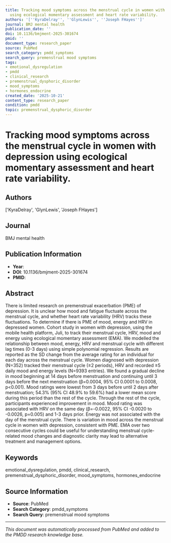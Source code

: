 ```yaml
---
title: Tracking mood symptoms across the menstrual cycle in women with depression
  using ecological momentary assessment and heart rate variability.
authors: '[''KyraDelray'', ''GlynLewis'', ''Joseph FHayes'']'
journal: BMJ mental health
publication_date: ''
doi: 10.1136/bmjment-2025-301674
pmid: ''
document_type: research_paper
source: PubMed
search_category: pmdd_symptoms
search_query: premenstrual mood symptoms
tags:
- emotional_dysregulation
- pmdd
- clinical_research
- premenstrual_dysphoric_disorder
- mood_symptoms
- hormones_endocrine
created_date: '2025-10-21'
content_type: research_paper
condition: pmdd
topic: premenstrual_dysphoric_disorder
---
```


# Tracking mood symptoms across the menstrual cycle in women with depression using ecological momentary assessment and heart rate variability.

## Authors
['KyraDelray', 'GlynLewis', 'Joseph FHayes']

## Journal
BMJ mental health

## Publication Information
- **Year**: 
- **DOI**: 10.1136/bmjment-2025-301674
- **PMID**: 

## Abstract
There is limited research on premenstrual exacerbation (PME) of depression. It is unclear how mood and fatigue fluctuate across the menstrual cycle, and whether heart rate variability (HRV) tracks these fluctuations. To determine if there is PME of mood, energy and HRV in depressed women. Cohort study in women with depression, using the mobile health platform, Juli, to track their menstrual cycle, HRV, mood and energy using ecological momentary assessment (EMA). We modelled the relationship between mood, energy, HRV and menstrual cycle with different lag times (0-3 days) using simple polynomial regression. Results are reported as the SD change from the average rating for an individual for each day across the menstrual cycle. Women diagnosed with depression (N=352) tracked their menstrual cycle (≥2 periods), HRV and recorded ≥5 daily mood and energy levels (N=9393 entries). We found a gradual decline in mood beginning at 14 days before menstruation and continuing until 3 days before the next menstruation (β=0.0004, 95% CI 0.0001 to 0.0008, p<0.001). Mood ratings were lowest from 3 days before until 2 days after menstruation; 54.3% (95% CI 48.9% to 59.6%) had a lower mean score during this period than the rest of the cycle. Through the rest of the cycle, participants experienced improvement in mood. Mood rating was associated with HRV on the same day (β=-0.0022, 95% CI -0.0020 to -0.0026, p=0.005) and 1-3 days prior. Energy was not associated with the day of the menstrual cycle. There is variation in mood across the menstrual cycle in women with depression, consistent with PME. EMA over two consecutive cycles could be useful for understanding menstrual cycle-related mood changes and diagnostic clarity may lead to alternative treatment and management options.

## Keywords
emotional_dysregulation, pmdd, clinical_research, premenstrual_dysphoric_disorder, mood_symptoms, hormones_endocrine

## Source Information
- **Source**: PubMed
- **Search Category**: pmdd_symptoms
- **Search Query**: premenstrual mood symptoms

---
*This document was automatically processed from PubMed and added to the PMDD research knowledge base.*
